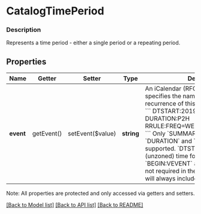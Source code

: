 # CatalogTimePeriod

### Description

Represents a time period - either a single period or a repeating period.

## Properties
Name | Getter | Setter | Type | Description | Notes
------------ | ------------- | ------------- | ------------- | ------------- | -------------
**event** | getEvent() | setEvent($value) | **string** | An iCalendar (RFC5545) [event](https://tools.ietf.org/html/rfc5545#section-3.6.1), which specifies the name, timing, duration and recurrence of this time period.  Example:  &#x60;&#x60;&#x60; DTSTART:20190707T180000 DURATION:P2H RRULE:FREQ&#x3D;WEEKLY;BYDAY&#x3D;MO,WE,FR &#x60;&#x60;&#x60;  Only &#x60;SUMMARY&#x60;, &#x60;DTSTART&#x60;, &#x60;DURATION&#x60; and &#x60;RRULE&#x60; fields are supported. &#x60;DTSTART&#x60; must be in local (unzoned) time format. Note that while &#x60;BEGIN:VEVENT&#x60; and &#x60;END:VEVENT&#x60; is not required in the request. The response will always include them. | [optional] 

Note: All properties are protected and only accessed via getters and setters.

[[Back to Model list]](../../README.md#documentation-for-models) [[Back to API list]](../../README.md#documentation-for-api-endpoints) [[Back to README]](../../README.md)

